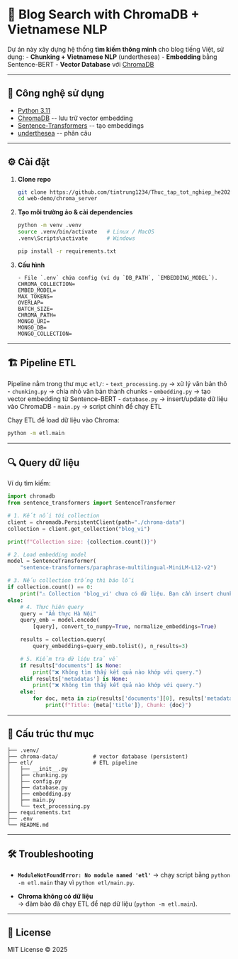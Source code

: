 # 📌 Blog Search with ChromaDB + Vietnamese NLP

Dự án này xây dựng hệ thống **tìm kiếm thông minh** cho blog tiếng Việt,
sử dụng: - **Chunking + Vietnamese NLP** (underthesea) -
**Embedding** bằng Sentence-BERT - **Vector Database** với
[ChromaDB](https://docs.trychroma.com/)

---

## 🚀 Công nghệ sử dụng

- [Python 3.11](https://www.python.org/)
- [ChromaDB](https://github.com/chroma-core/chroma) -- lưu trữ vector
  embedding
- [Sentence-Transformers](https://www.sbert.net/) -- tạo embeddings
- [underthesea](https://github.com/undertheseanlp/underthesea) -- phân
  câu

---

## ⚙️ Cài đặt

1.  **Clone repo**

    ```bash
    git clone https://github.com/tintrung1234/Thuc_tap_tot_nghiep_he2025.git
    cd web-demo/chroma_server
    ```

2.  **Tạo môi trường ảo & cài dependencies**

    ```bash
    python -m venv .venv
    source .venv/bin/activate   # Linux / MacOS
    .venv\Scripts\activate      # Windows

    pip install -r requirements.txt
    ```

3.  **Cấu hình**

        - File `.env` chứa config (ví dụ `DB_PATH`, `EMBEDDING_MODEL`).
        CHROMA_COLLECTION=
        EMBED_MODEL=
        MAX_TOKENS=
        OVERLAP=
        BATCH_SIZE=
        CHROMA_PATH=
        MONGO_URI=
        MONGO_DB=
        MONGO_COLLECTION=

---

## 🏗️ Pipeline ETL

Pipeline nằm trong thư mục `etl/`: - `text_processing.py` → xử lý văn
bản thô - `chunking.py` → chia nhỏ văn bản thành chunks - `embedding.py`
→ tạo vector embedding từ Sentence-BERT - `database.py` → insert/update
dữ liệu vào ChromaDB - `main.py` → script chính để chạy ETL

Chạy ETL để load dữ liệu vào Chroma:

```bash
python -m etl.main
```

---

## 🔍 Query dữ liệu

Ví dụ tìm kiếm:

```python
import chromadb
from sentence_transformers import SentenceTransformer

# 1. Kết nối tới collection
client = chromadb.PersistentClient(path="./chroma-data")
collection = client.get_collection("blog_vi")

print(f"Collection size: {collection.count()}")

# 2. Load embedding model
model = SentenceTransformer(
    "sentence-transformers/paraphrase-multilingual-MiniLM-L12-v2")

# 3. Nếu collection trống thì báo lỗi
if collection.count() == 0:
    print("⚠️ Collection 'blog_vi' chưa có dữ liệu. Bạn cần insert chunks trước khi query.")
else:
    # 4. Thực hiện query
    query = "Ẩm thực Hà Nội"
    query_emb = model.encode(
        [query], convert_to_numpy=True, normalize_embeddings=True)

    results = collection.query(
        query_embeddings=query_emb.tolist(), n_results=3)

    # 5. Kiểm tra dữ liệu trả về
    if results["documents"] is None:
        print("❌ Không tìm thấy kết quả nào khớp với query.")
    elif results['metadatas'] is None:
        print("❌ Không tìm thấy kết quả nào khớp với query.")
    else:
        for doc, meta in zip(results['documents'][0], results['metadatas'][0]):
            print(f"Title: {meta['title']}, Chunk: {doc}")
```

---

## 📂 Cấu trúc thư mục

    ├── .venv/
    ├── chroma-data/           # vector database (persistent)
    ├── etl/                   # ETL pipeline
    │   ├── __init__.py
    │   ├── chunking.py
    │   ├── config.py
    │   ├── database.py
    │   ├── embedding.py
    │   ├── main.py
    │   └── text_processing.py
    ├── requirements.txt
    ├── .env
    └── README.md

---

## 🛠️ Troubleshooting

- **`ModuleNotFoundError: No module named 'etl'`** → chạy script bằng
  `python -m etl.main` thay vì `python etl/main.py`.

- **Chroma không có dữ liệu**\
  → đảm bảo đã chạy ETL để nạp dữ liệu (`python -m etl.main`).

---

## 📜 License

MIT License © 2025
